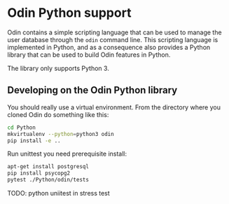 # Odin Python support

Odin contains a simple scripting language that can be used to manage the user database through the `odin` command line. This scripting language is implemented in Python, and as a consequence also provides a Python library that can be used to build Odin features in Python.

The library only supports Python 3.


## Developing on the Odin Python library

You should really use a virtual environment. From the directory where you cloned Odin do something like this:

```bash
cd Python
mkvirtualenv --python=python3 odin
pip install -e ..
```

Run unittest you need prerequisite install:
```bash
apt-get install postgresql
pip install psycopg2
pytest ./Python/odin/tests
```

TODO: python uniitest in stress test
